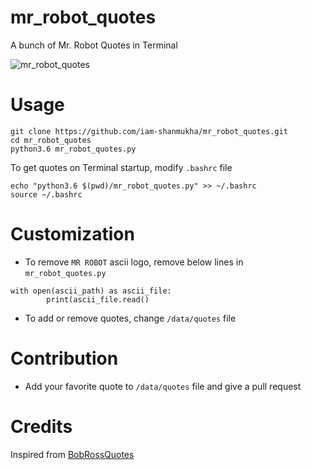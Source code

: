 # mr_robot_quotes
A bunch of Mr. Robot Quotes in Terminal

![mr_robot_quotes](https://user-images.githubusercontent.com/50124557/120297907-2f326d80-c2e7-11eb-9342-5f0613df66fa.png)

# Usage
```
git clone https://github.com/iam-shanmukha/mr_robot_quotes.git
cd mr_robot_quotes
python3.6 mr_robot_quotes.py
```
To get quotes on Terminal startup, modify `.bashrc` file
```
echo "python3.6 $(pwd)/mr_robot_quotes.py" >> ~/.bashrc
source ~/.bashrc
```
# Customization
- To remove `MR ROBOT` ascii logo, remove below lines in `mr_robot_quotes.py`
```
with open(ascii_path) as ascii_file:
        print(ascii_file.read()
```
- To add or remove quotes, change `/data/quotes` file
# Contribution
- Add your favorite quote to `/data/quotes` file and give a pull request
# Credits
Inspired from [BobRossQuotes](https://github.com/kz6fittycent/BobRossQuotes)
